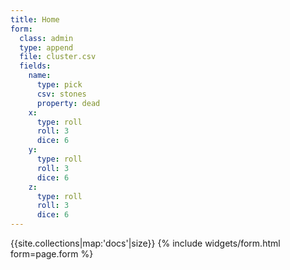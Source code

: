 ```yaml
---
title: Home
form:
  class: admin
  type: append
  file: cluster.csv
  fields:
    name:
      type: pick
      csv: stones
      property: dead
    x:
      type: roll
      roll: 3
      dice: 6
    y:
      type: roll
      roll: 3
      dice: 6
    z:
      type: roll
      roll: 3
      dice: 6
---
```

{{site.collections|map:'docs'|size}}
{% include widgets/form.html form=page.form %}